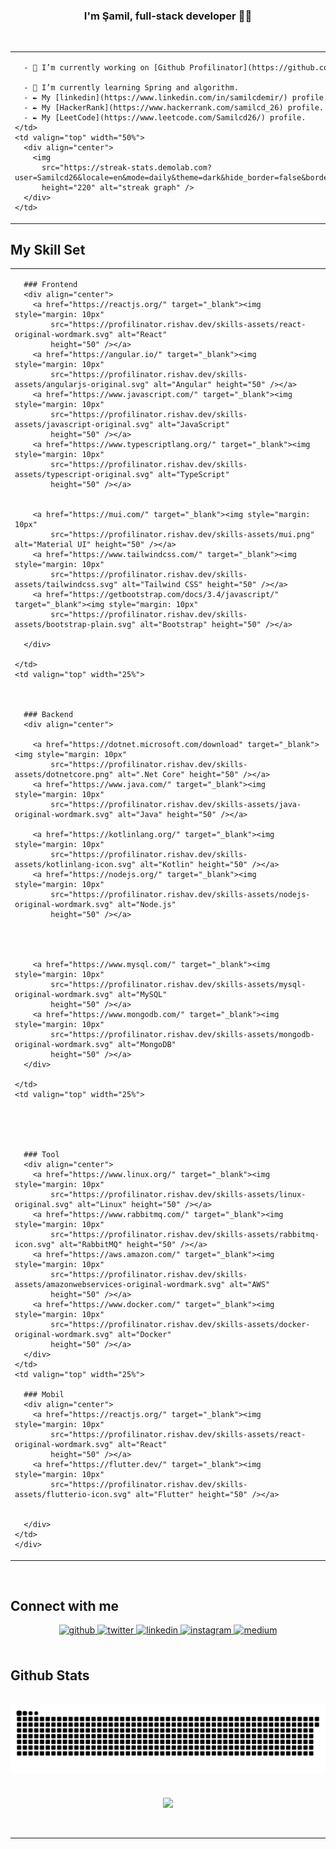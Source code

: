 ### <div align="center">I'm Şamil, full-stack developer 👨‍💻 </div>



<br />



<table border="0px" cellspacing="0px" cellpadding="0px">
  <tr>
    <td valign="top" width="50%">

      - 🔭 I’m currently working on [Github Profilinator](https://github.com/Samilcd26)

      - 🌱 I’m currently learning Spring and algorithm.
      - ✒️ My [linkedin](https://www.linkedin.com/in/samilcdemir/) profile.
      - ✒️ My [HackerRank](https://www.hackerrank.com/samilcd_26) profile.
      - ✒️ My [LeetCode](https://www.leetcode.com/Samilcd26/) profile.
    </td>
    <td valign="top" width="50%">
      <div align="center">
        <img
          src="https://streak-stats.demolab.com?user=Samilcd26&locale=en&mode=daily&theme=dark&hide_border=false&border_radius=5&order=3"
          height="220" alt="streak graph" />
      </div>
    </td>

  </tr>
</table>


## My Skill Set
<div align="center">
<table>
  <tr>
    <td valign="top" width="25%">



      ### Frontend
      <div align="center">
        <a href="https://reactjs.org/" target="_blank"><img style="margin: 10px"
            src="https://profilinator.rishav.dev/skills-assets/react-original-wordmark.svg" alt="React"
            height="50" /></a>
        <a href="https://angular.io/" target="_blank"><img style="margin: 10px"
            src="https://profilinator.rishav.dev/skills-assets/angularjs-original.svg" alt="Angular" height="50" /></a>
        <a href="https://www.javascript.com/" target="_blank"><img style="margin: 10px"
            src="https://profilinator.rishav.dev/skills-assets/javascript-original.svg" alt="JavaScript"
            height="50" /></a>
        <a href="https://www.typescriptlang.org/" target="_blank"><img style="margin: 10px"
            src="https://profilinator.rishav.dev/skills-assets/typescript-original.svg" alt="TypeScript"
            height="50" /></a>


        <a href="https://mui.com/" target="_blank"><img style="margin: 10px"
            src="https://profilinator.rishav.dev/skills-assets/mui.png" alt="Material UI" height="50" /></a>
        <a href="https://www.tailwindcss.com/" target="_blank"><img style="margin: 10px"
            src="https://profilinator.rishav.dev/skills-assets/tailwindcss.svg" alt="Tailwind CSS" height="50" /></a>
        <a href="https://getbootstrap.com/docs/3.4/javascript/" target="_blank"><img style="margin: 10px"
            src="https://profilinator.rishav.dev/skills-assets/bootstrap-plain.svg" alt="Bootstrap" height="50" /></a>

      </div>

    </td>
    <td valign="top" width="25%">



      ### Backend
      <div align="center">

        <a href="https://dotnet.microsoft.com/download" target="_blank"><img style="margin: 10px"
            src="https://profilinator.rishav.dev/skills-assets/dotnetcore.png" alt=".Net Core" height="50" /></a>
        <a href="https://www.java.com/" target="_blank"><img style="margin: 10px"
            src="https://profilinator.rishav.dev/skills-assets/java-original-wordmark.svg" alt="Java" height="50" /></a>

        <a href="https://kotlinlang.org/" target="_blank"><img style="margin: 10px"
            src="https://profilinator.rishav.dev/skills-assets/kotlinlang-icon.svg" alt="Kotlin" height="50" /></a>
        <a href="https://nodejs.org/" target="_blank"><img style="margin: 10px"
            src="https://profilinator.rishav.dev/skills-assets/nodejs-original-wordmark.svg" alt="Node.js"
            height="50" /></a>




        <a href="https://www.mysql.com/" target="_blank"><img style="margin: 10px"
            src="https://profilinator.rishav.dev/skills-assets/mysql-original-wordmark.svg" alt="MySQL"
            height="50" /></a>
        <a href="https://www.mongodb.com/" target="_blank"><img style="margin: 10px"
            src="https://profilinator.rishav.dev/skills-assets/mongodb-original-wordmark.svg" alt="MongoDB"
            height="50" /></a>
      </div>

    </td>
    <td valign="top" width="25%">





      ### Tool
      <div align="center">
        <a href="https://www.linux.org/" target="_blank"><img style="margin: 10px"
            src="https://profilinator.rishav.dev/skills-assets/linux-original.svg" alt="Linux" height="50" /></a>
        <a href="https://www.rabbitmq.com/" target="_blank"><img style="margin: 10px"
            src="https://profilinator.rishav.dev/skills-assets/rabbitmq-icon.svg" alt="RabbitMQ" height="50" /></a>
        <a href="https://aws.amazon.com/" target="_blank"><img style="margin: 10px"
            src="https://profilinator.rishav.dev/skills-assets/amazonwebservices-original-wordmark.svg" alt="AWS"
            height="50" /></a>
        <a href="https://www.docker.com/" target="_blank"><img style="margin: 10px"
            src="https://profilinator.rishav.dev/skills-assets/docker-original-wordmark.svg" alt="Docker"
            height="50" /></a>
      </div>
    </td>
    <td valign="top" width="25%">

      ### Mobil
      <div align="center">
        <a href="https://reactjs.org/" target="_blank"><img style="margin: 10px"
            src="https://profilinator.rishav.dev/skills-assets/react-original-wordmark.svg" alt="React"
            height="50" /></a>
        <a href="https://flutter.dev/" target="_blank"><img style="margin: 10px"
            src="https://profilinator.rishav.dev/skills-assets/flutterio-icon.svg" alt="Flutter" height="50" /></a>


      </div>
    </td>
    </div>




  </tr>
</table>
</div>
<br />


## Connect with me
<div align="center">
  <a href="https://github.com/Samilcd26" target="_blank">
    <img src=https://img.shields.io/badge/github-%2324292e.svg?&style=for-the-badge&logo=github&logoColor=white
      alt=github style="margin-bottom: 5px;" />
  </a>
  <a href="https://twitter.com/Samilcd26" target="_blank">
    <img src=https://img.shields.io/badge/twitter-%2300acee.svg?&style=for-the-badge&logo=twitter&logoColor=white
      alt=twitter style="margin-bottom: 5px;" />
  </a>
  <a href="//www.linkedin.com/in/samilcdemir/" target="_blank">
    <img src=https://img.shields.io/badge/linkedin-%231E77B5.svg?&style=for-the-badge&logo=linkedin&logoColor=white
      alt=linkedin style="margin-bottom: 5px;" />
  </a>
  <a href="https://www.instagram.com/samilcd.26/?hl=tr" target="_blank">
    <img src=https://img.shields.io/badge/instagram-%23000000.svg?&style=for-the-badge&logo=instagram&logoColor=white
      alt=instagram style="margin-bottom: 5px;" />
  </a>
  <a href="https://medium.com/@samilcd.26" target="_blank">
    <img src=https://img.shields.io/badge/medium-%23292929.svg?&style=for-the-badge&logo=medium&logoColor=white
      alt=medium style="margin-bottom: 5px;" />
  </a>
</div>


<br />


## Github Stats
<br clear="both">
<div align="center">
  <img src="https://github.com/Samilcd26/Samilcd26/blob/output/github-contribution-grid-snake.svg"
    alt="Snake animation" />
</div>



<br />







<br />

<div align="center">
  <img src="https://komarev.com/ghpvc/?username=Samilcd26&&style=flat-square" align="center" />
</div>


<br />


<br />

----
